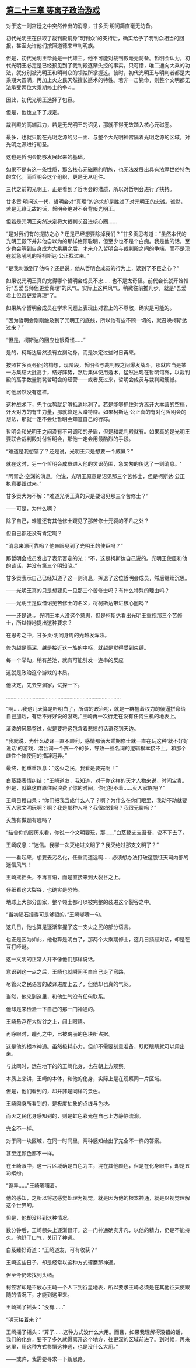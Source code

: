 ## [第二十三章 等离子政治游戏](https://www.xxbiquge.com/11_11207/9239560.html)


  对于这一则宫廷之中突然传出的消息，甘多贡·明问简直毫无防备。

  初代光明王在获取了裁判殿前身“明判众”的支持后，确实给予了明判众相当的回报，甚至允许他们按照道德来审判明族。

  但是，初代光明王毕竟是一代雄主。他不可能对裁判殿毫无防备。哲明会认为，初代光明王必定是已经预见到了裁判殿逐渐失控的事实。只可惜，唯二通向大乘的功法，就分别被光明王和明判众的领袖所掌握这。彼时，初代光明王与明判者都是大乘期大圆满，再加上火之民天然擅长遁术的特性。若非一击毙命，则整个文明都无法承受两位大乘期修士的争斗。

  因此，初代光明王选择了包容。

  但是，他也立下了规定。

  裁判殿的高端武力，若是无光明王的诏见，那就不得无故踏入核心元磁圈。

  最多，也就只能在光明之源的另一面、与整个大光明神宫隔着光明之源的区域，对光明之源进行朝圣。

  这也是哲明会能够发展起来的基础。

  如果不是有这一条性质，那么核心元磁圈的明族，也无法发展出具有浓厚世俗特色的文化。而哲明会这个组织，更是无从组件。

  三代之前的光明王，正是看到了哲明会的潜质，所以对哲明会进行了扶持。

  甘多贡·明问这一代，哲明会对“真理”的追求却是胜过了对光明王的忠诚。诚然，若是无缘无故的话，哲明会绝对不会背叛光明王。

  但若是光明王突然决定将大裁判长召进核心圈……

  “是对我们有的提防之心？还是已经想要除掉我们？”甘多贡思考道：“虽然本代的光明王殿下并非他自以为的那样绝顶聪明，但至少也不是个白痴。我是他的话，至少也会等到自身成为大乘期之后，才来介入哲明会与裁判殿之间的争端，而不是现在就急吼吼的将柯斯达·公正找过来。”

  “是我刺激到了他吗？还是说，他从哲明会成员的行为上，读到了不臣之心？”

  如果说光明王真的觉得哪个哲明会成员不忠……也不是太奇怪。前代会长就开始推行“吾爱吾师但更爱真理”的风气。实际上这种风气，稍微往前推几步，就是“吾爱君上但吾更爱真理”了。

  如果某个哲明会成员在学术问题上表现出对君上的不尊敬，确实是可能的。

  “因为哲明会刚刚触及到了光明王的底线，所以他有些不顾一切的，就召唤柯斯达过来？”

  “但是，柯斯达的回应也很奇怪……”

  是的，柯斯达居然没有立刻动身，而是决定过些时日再来。

  按照甘多贡·明问的构想，现阶段，哲明会与裁判殿之间爆发战斗，那就应当是某一方集结大批高手，结好阵势，然后集体使用遁术，猛然出现在哲明馆外，以裁判殿的高手数量消耗哲明会的经营——或者反过来，哲明会成员与裁判殿硬撼。

  可他居然没有这样。

  这种战术下，先手优势就足够抵消地利了。若是能够抓住对方离开大本营的空档，歼灭对方的有生力量，那就算是大赚特赚。如果柯斯达·公正真的有对付哲明会的想法，那就一定不会让哲明会知道自己的行踪。

  哲明会和光明王之间没有不可调和的矛盾，但是和裁判殿就有。如果真的是光明王要联合裁判殿对付哲明会，那他一定会用最酷烈的手段。

  “难道是我想错了？还是说，光明王只是想要一个威慑？”

  就在这时，另一个哲明会成员进入他的灵识范围，急匆匆的传达了一则消息。‘

  “阿胥之·空渊的消息。他说，光明王原意是诏见那三个苦修士，但是柯斯达·公正执意要跟过来。”

  甘多贡大为不解：“难道光明王真的只是要诏见那三个苦修士？”

  ——可是，为什么啊？

  除了自己，难道还有其他修士窥见了那苦修士元婴的不凡之处？

  但自己都还没有肯定啊？

  “消息来源可靠吗？他亲眼见到了光明王的使臣吗？”

  那哲明会成员发出了表示否定的光：“不，这是柯斯达自己说的。光明王使臣和他的谈话，并没有第三个明知晓。”

  甘多贡表示自己已经知道了这一则消息，挥退了这位哲明会成员，然后继续沉思。

  ——光明王真的只是想要见一见那三个苦修士吗？有什么特殊的理由吗？

  ——光明王是假借诏见苦修士的名义，将柯斯达带进核心圈吗？

  ——还是说，。光明王本人没这个意思，但是柯斯达看出光明王重视那三个苦修士，所以特地提出这种要求？

  在思考之中，甘多贡·明问身周的光越发浑浊。

  修为越是高深、越是接近这一族的中枢，就越是觉得受到束缚。

  每一个举动，稍有差池，就有可能引发一连串的反应

  这就是政治这个游戏的本质。

  他决定，先去空渊家，试探一下。

  ……………………………………………………………………

  “啊……我这几天算是听明白了，所谓的政治呢，就是一群握着权力的傻逼拼命给自己加戏，有话不好好说的游戏。”王崎再一次行走在没有任何生机的地表上。

  滚烫的风暴卷过，似是要将这包含着悲愤的话语卷到天边。

  “我就说，为什么破译一直不顺利，感情那俩大乘期修士就一直在玩这种‘就不好好说话’的游戏，潜台词一个赛一个的多，导致一些名词的逻辑根本接不上，和那个雌性个体使用的措辞迥异。”

  最终，他重重叹息：“这火之民，我看是要完啊！”

  白芨臻表情纠结：“王崎道友，我知道，对于你这样的天才人物来说，时间宝贵。但是，就算这群原住民浪费了你的时间，你也犯不着……灭人家族吧？”

  王崎目瞪口呆：“你们把我当成什么人了？啊？为什么在你们眼里，我动不动就要灭人家文明玩啊？啊？我是那种人吗？我很凶残吗？我很无聊吗？”

  灭族有做题有趣吗？

  “结合你的履历来看，你说一个文明要玩，那……”白芨臻支支吾吾，说不下去了。

  王崎叹息：“迷信。我哪一次灭绝过文明了？我灭绝过那支文明了？”

  ——看起来，想要去污名化，任重而道远啊……必须想办法打破这股征天司内部的迷信风气！

  王崎摇摇头，不再言语，而是直接来到大裂谷之上。

  仔细看这大裂谷，也确实是恐怖。

  地球上大部分国家，整个领土都可以被完整的装进这个裂谷之中。

  “当初陨石撞得可是够狠的。”王崎嘟囔一句。

  这几日，他也算是逐渐掌握了这一支火之民的部分语言。

  也正是因为如此，他也算是明白了，那两个大乘期修士，这几日频频对话，却是在互打哑谜。

  这一文明的正常人并不像他们那样说话。

  意识到这一点之后，王崎也就瞬间明白自己走了弯路，

  尽管火之民语言的破译进度上去了，但他却也真的气闷。

  当然，他来到这里，和他生气没有任何联系。

  他却是来检验一下自己的那一门神通的。

  王崎悬浮在大裂谷之上，闭上眼睛。

  再睁眼时，瞳孔之中，已被瑰丽的色块所占据。

  这是他的根本神通。虽然极耗心力，但却不需要刻意准备，眨眨眼睛就可以用出来。

  与此同时，远在地下的的王崎化身，也在朝上方观察。

  本质上来讲，王崎的本体，和他的化身，实际上是在观察同一片区域。

  但是，他们看到的，却并非是同样的景色。

  王崎肉身所看到的，是极度抽象的点线与色块。

  而火之民化身感知到的，则是虹色彩光在自己上方静静流淌。

  完全不一样。

  对于同一块区域，在同一时间里，两种感知给出了完全不一样的答案。

  甚至连颜色都不一样。

  在王崎眼中，这一片区域确是白色为主，混在其他颜色，但是在化身眼中，却是五彩缤纷。

  “诡异……”王崎嘟囔着。

  他的感知，之所以将这感觉处理为视觉，就是因为他的根本神通，就是以视觉理解这个世界的。

  但是，他却没料到这种情况。

  数分钟后，王崎额头上逐渐冒汗。这一门神通确实非凡，以他的精力，仍是不能持久。他舒了口气，关闭了神通。

  白芨臻好奇道：“王崎道友，可有收获？”

  王崎这些日子，却是经常以这种方式琢磨那神通。

  但至今仍未找到头绪。

  柯笠客却是不放心王崎一个人下到行星地表，所以要求王崎必须是在其他征天使跟随的情况下，才能到这里来。

  王崎摇了摇头：“没有……”

  “明天接着来？”

  王崎摇了摇头：“算了……这种方式没什么大用。而且，如果我理解得没错的话，我们的化身，要不了多久就得离开这个地方，往更深的区域前进了。到时候，再来这里，用这种方式参悟这神通，也是没什么大用。”

  ——或许，我需要寻求一下新思路。
